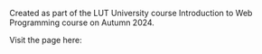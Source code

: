 Created as part of the LUT University course Introduction to Web Programming course on Autumn 2024.

Visit the page here: 
